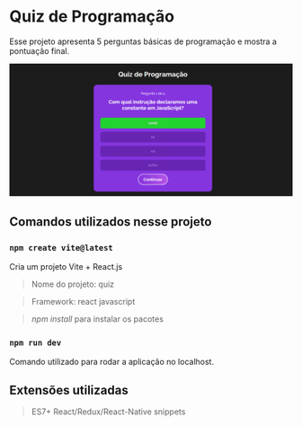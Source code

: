 # Quiz de Programação

Esse projeto apresenta 5 perguntas básicas de programação e mostra a pontuação final.

![quiz screenshot](./public/quiz.png)

## Comandos utilizados nesse projeto

### `npm create vite@latest`

Cria um projeto Vite + React.js

> Nome do projeto: quiz

> Framework: react javascript

> *npm install* para instalar os pacotes

### `npm run dev`

Comando utilizado para rodar a aplicação no localhost.

## Extensões utilizadas

> ES7+ React/Redux/React-Native snippets